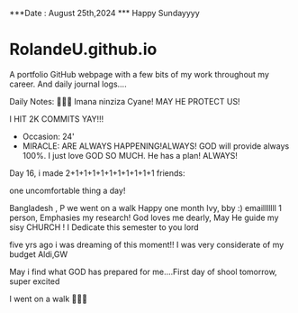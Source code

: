 ***Date : August 25th,2024 *** Happy Sundayyyy
# RolandeU.github.io

A portfolio GitHub webpage with a few bits of my work throughout my career. And daily journal logs....

Daily Notes:
💚🙏🏾 Imana ninziza Cyane! MAY HE PROTECT US!

I HIT 2K COMMITS YAY!!!

- Occasion: 24'
- MIRACLE: ARE ALWAYS HAPPENING!ALWAYS!
GOD will provide always 100%. I just love GOD SO MUCH. He has a plan!
ALWAYS!

Day 16, i made 2+1+1+1+1+1+1+1+1+1+1 friends:

one uncomfortable thing a day!

Bangladesh , P we went on a walk
Happy one month Ivy, bby :)
emailllllll 1 person, Emphasies my research!
God loves me dearly, May He guide my sisy
CHURCH !
I Dedicate this semester to you lord


five yrs ago i was dreaming of this moment!!
I was very considerate of my budget Aldi,GW

May i find what GOD has prepared for me....First day of shool tomorrow, super excited 

I went on a walk 💚💚💚







